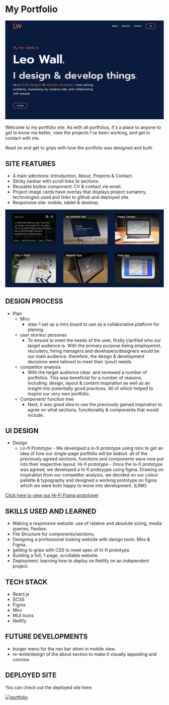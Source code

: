 # My Portfolio

![cover image](./public/Images/PortCoverImage.png)

Welcome to my portfolio site. As with all portfolios, it's a place to anyone to get to know me better, view the projects I've been working, and get in contact with me.

Read on and get to grips with how the portfolio was designed and built.

## SITE FEATURES

- 4 main sdections: Introduction, About, Projects & Contact.
- Sticky navbar with scroll links to sections.
- Reusable button component: CV & contact via email.
- Project image cards have overlay that displays project sumamry, technologies used and links to github and deployed site.
- Responsive site: mobile, tablet & desktop.

![project section example](./public/Images/ProjectSectionImage.png)

## DESIGN PROCESS

- Plan
  - Miro
    - step-1 set up a miro board to use as a collaborative platform for planing.
  - user stories/ personas
    - To ensure to meet the needs of the user, firstly clarified who our target audience is. With the primary purpose being employemnt, recruiters, hiring managers and developers/designers would be our main audience. therefore, the design & development decisions were tailored to meet their (your) needs.
  - competitor analysis
    - With the target audience clear. and reviewed a number of portfolios. This was beneficial for a number of reasons, including: design, layout & content inspiration as well as an insight into potentially good practices. All of which helped to inspire our very own portfolio.
  - Component/ function tree
    - Next, it was good idea to use the previously gained inspiration to agree on what sections, functionality & componenta that would include.

## UI DESIGN

- Design
  - Lo-fi Prototype - We developed a lo-fi prototype using miro to get an idea of how our single-page portfolio will be laidout. all of the previously agreed sections, functions and components were now put into their respective layout.
    Hi-fi prototype - Once the lo-fi prototype was agreed, we developed a hi-fi protoyype using figma. Drawing on inspiration from our competitor analysis, we decided on our colour pallette & typography and designed a working prototype on figma which we were both happy to move into development. (LINK)

​[Click here to view our Hi-Fi Figma prototype!](https://www.figma.com/proto/5QBBMysWUA67nxP3YgARbg/Untitled?node-id=21%3A297&scaling=scale-down&page-id=0%3A1&starting-point-node-id=21%3A297&show-proto-sidebar=1)

## SKILLS USED AND LEARNED

- Making a responsive website: use of relative and absolute sizing, media queries, flexbox.
- File Structure for components/sections.
- Designing a professional looking website with design tools: Miro & Figma.
- getting to grips with CSS to meet spec of hi-fi prototype.
- Building a full, 1-page, scrollable website.
- Deployment: learning how to deploy on Netlify on an independent project.

## TECH STACK

- React.js
- SCSS
- Figma
- Miro
- MUI Icons
- Netlify

## FUTURE DEVELOPMENTS

- burger menu for the nav bar when in mobile view.
- re-write/design of the about section to make it visually appealing and concise.

## DEPLOYED SITE

You can check out the deployed site here:

<a href="https://leowall.netlify.app" target="_blank" rel="noreferrer"> <img src="https://img.shields.io/badge/Portfolio-%23000000.svg?style=for-the-badge&logo=firefox&logoColor=#FF7139" alt="portfolio" />
